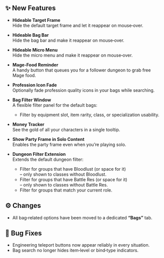 ## ✨ New Features

- **Hideable Target Frame**  
  Hide the default target frame and let it reappear on mouse‑over.

- **Hideable Bag Bar**  
  Hide the bag bar and make it reappear on mouse‑over.

- **Hideable Micro Menu**  
  Hide the micro menu and make it reappear on mouse‑over.

- **Mage‑Food Reminder**  
  A handy button that queues you for a follower dungeon to grab free Mage food.

- **Profession Icon Fade**  
  Optionally fade profession quality icons in your bags while searching.

- **Bag Filter Window**  
  A flexible filter panel for the default bags:

  - Filter by equipment slot, item rarity, class, or specialization usability.

- **Money Tracker**  
  See the gold of all your characters in a single tooltip.

- **Show Party Frame in Solo Content**  
  Enables the party frame even when you’re playing solo.

- **Dungeon Filter Extension**  
  Extends the default dungeon filter:
  - Filter for groups that have Bloodlust (or space for it)  
    – only shown to classes without Bloodlust.
  - Filter for groups that have Battle Res (or space for it)  
    – only shown to classes without Battle Res.
  - Filter for groups that match your current role.

## ⚙️ Changes

- All bag‑related options have been moved to a dedicated **“Bags”** tab.

## 🐛 Bug Fixes

- Engineering teleport buttons now appear reliably in every situation.
- Bag search no longer hides item‑level or bind‑type indicators.
